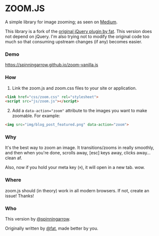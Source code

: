 # ZOOM.JS

A simple library for image zooming; as seen on [Medium](https://medium.com/designing-medium/image-zoom-on-medium-24d146fc0c20).

This library is a fork of the [original jQuery plugin by fat](https://github.com/fat/zoom.js). This version does not depend on jQuery. I'm also trying not to modify the original code too much so that consuming upstream changes (if any) becomes easier.

### Demo
https://spinningarrow.github.io/zoom-vanilla.js

### How

1. Link the zoom.js and zoom.css files to your site or application.

  ```html
  <link href="css/zoom.css" rel="stylesheet">
  <script src="js/zoom.js"></script>
  ```

2. Add a `data-action="zoom"` attribute to the images you want to make zoomable. For example:

  ```html
  <img src="img/blog_post_featured.png" data-action="zoom">
  ```


### Why

It's the best way to zoom an image. It transitions/zooms in really smoothly, and then when you're done, scrolls away, [esc] keys away, clicks away… clean af.

Also, now if you hold your meta key (`⌘`), it will open in a new tab. wow.


### Where

zoom.js should (in theory) work in all modern browsers. If not, create an issue! Thanks!


### Who

This version by [@spinningarrow][].

Originally written by <a href="//twitter.com/fat">@fat</a>, made better by you.

[@spinningarrow]: https://github.com/spinningarrow
